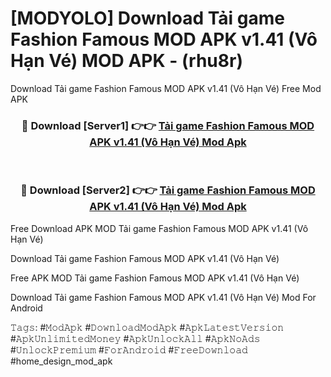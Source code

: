 # [MODYOLO] Download Tải game Fashion Famous MOD APK v1.41 (Vô Hạn Vé) MOD APK - (rhu8r)
Download Tải game Fashion Famous MOD APK v1.41 (Vô Hạn Vé) Free Mod APK

<div align="center">
<h3>🔴 Download [Server1] 👉👉 <a href="https://apk-comot.site?title=Tải_game_Fashion_Famous_MOD_APK_v1.41_(Vô_Hạn_Vé)">Tải game Fashion Famous MOD APK v1.41 (Vô Hạn Vé) Mod Apk</a></h3><br>

<h3>🔴 Download [Server2] 👉👉 <a href="https://apk-comot.site?title=Tải_game_Fashion_Famous_MOD_APK_v1.41_(Vô_Hạn_Vé)">Tải game Fashion Famous MOD APK v1.41 (Vô Hạn Vé) Mod Apk</a></h3>
</div>


Free Download APK MOD Tải game Fashion Famous MOD APK v1.41 (Vô Hạn Vé)

Download Tải game Fashion Famous MOD APK v1.41 (Vô Hạn Vé) 

Free APK MOD Tải game Fashion Famous MOD APK v1.41 (Vô Hạn Vé) 

Download Tải game Fashion Famous MOD APK v1.41 (Vô Hạn Vé) Mod For Android

𝚃𝚊𝚐𝚜: #𝙼𝚘𝚍𝙰𝚙𝚔 #𝙳𝚘𝚠𝚗𝚕𝚘𝚊𝚍𝙼𝚘𝚍𝙰𝚙𝚔 #𝙰𝚙𝚔𝙻𝚊𝚝𝚎𝚜𝚝𝚅𝚎𝚛𝚜𝚒𝚘𝚗 #𝙰𝚙𝚔𝚄𝚗𝚕𝚒𝚖𝚒𝚝𝚎𝚍𝙼𝚘𝚗𝚎𝚢 #𝙰𝚙𝚔𝚄𝚗𝚕𝚘𝚌𝚔𝙰𝚕𝚕 #𝙰𝚙𝚔𝙽𝚘𝙰𝚍𝚜 #𝚄𝚗𝚕𝚘𝚌𝚔𝙿𝚛𝚎𝚖𝚒𝚞𝚖 #𝙵𝚘𝚛𝙰𝚗𝚍𝚛𝚘𝚒𝚍 #𝙵𝚛𝚎𝚎𝙳𝚘𝚠𝚗𝚕𝚘𝚊𝚍 #home_design_mod_apk